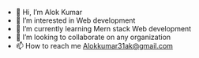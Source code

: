 - 👋 Hi, I’m Alok Kumar
- 👀 I’m interested in Web development
- 🌱 I’m currently learning Mern stack Web development
- 💞️ I’m looking to collaborate on any organization
- 📫 How to reach me Alokkumar31ak@gmail.com	

